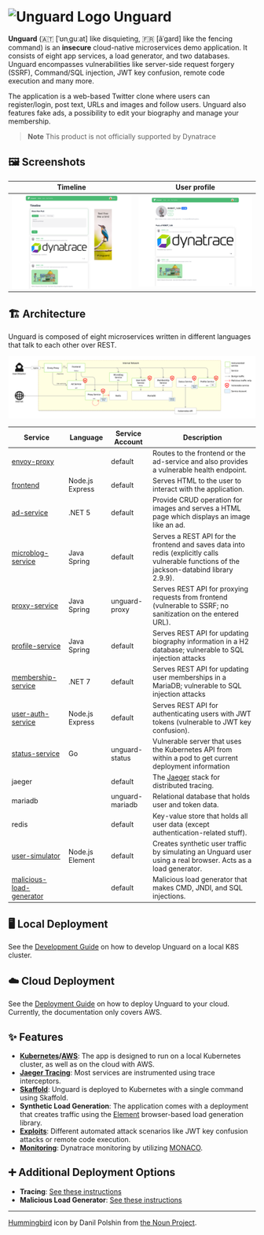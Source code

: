 # ![Unguard Logo](docs/images/logo/unguard-logo-red-small.png) Unguard

**Unguard** (🇦🇹 [ˈʊnˌɡuːat] like disquieting, 🇫🇷 [ãˈɡard] like the fencing command) is an **insecure** cloud-native
microservices demo application. It consists of eight app services, a load generator, and two databases. Unguard
encompasses vulnerabilities like server-side request forgery (SSRF), Command/SQL injection, JWT key confusion,
remote code execution and many more.

The application is a web-based Twitter clone where users can register/login, post text, URLs and images and follow
users.
Unguard also features fake ads, a possibility to edit your biography and manage your membership.

> **Note**
> This product is not officially supported by Dynatrace

## 🖼️ Screenshots

| Timeline                                                                                                | User profile                                                                                                      |
|---------------------------------------------------------------------------------------------------------|-------------------------------------------------------------------------------------------------------------------|
| [![Screenshot of the timeline](./docs/images/unguard-timeline.png)](./docs/images/unguard-timeline.png) | [![Screenshot of a user profile](./docs/images/unguard-user-profile.png)](./docs/images/unguard-user-profile.png) |

## 🏗️ Architecture

Unguard is composed of eight microservices written in different languages that talk to each other over REST.

![Unguard Architecture](docs/images/unguard-architecture.svg)

| Service                                                    | Language        | Service Account | Description                                                                                                                                 |
|------------------------------------------------------------|-----------------|-----------------|---------------------------------------------------------------------------------------------------------------------------------------------|
| [envoy-proxy](./src/envoy-proxy)                           |                 | default         | Routes to the frontend or the ad-service and also provides a vulnerable health endpoint.                                                    |
| [frontend](./src/frontend)                                 | Node.js Express | default         | Serves HTML to the user to interact with the application.                                                                                   |
| [ad-service](./src/ad-service)                             | .NET 5          | default         | Provide CRUD operation for images and serves a HTML page which displays an image like an ad.                                                |
| [microblog-service](./src/microblog-service)               | Java Spring     | default         | Serves a REST API for the frontend and saves data into redis (explicitly calls vulnerable functions of the jackson-databind library 2.9.9). |
| [proxy-service](./src/proxy-service)                       | Java Spring     | unguard-proxy   | Serves REST API for proxying requests from frontend (vulnerable to SSRF; no sanitization on the entered URL).                               |
| [profile-service](./src/profile-service)                   | Java Spring     | default         | Serves REST API for updating biography information in a H2 database; vulnerable to SQL injection attacks                                    |
| [membership-service](./src/membership-service)             | .NET 7          | default         | Serves REST API for updating user memberships in a MariaDB; vulnerable to SQL injection attacks                                             |
| [user-auth-service](./src/user-auth-service)               | Node.js Express | default         | Serves REST API for authenticating users with JWT tokens (vulnerable to JWT key confusion).                                                 |
| [status-service](./src/status-service)                     | Go              | unguard-status  | Vulnerable server that uses the Kubernetes API from within a pod to get current deployment information                                      |
| jaeger                                                     |                 | default         | The [Jaeger](https://www.jaegertracing.io/) stack for distributed tracing.                                                                  |
| mariadb                                                    |                 | unguard-mariadb | Relational database that holds user and token data.                                                                                         |
| redis                                                      |                 | default         | Key-value store that holds all user data (except authentication-related stuff).                                                             |
| [user-simulator](./src/user-simulator)                     | Node.js Element | default         | Creates synthetic user traffic by simulating an Unguard user using a real browser. Acts as a load generator.                                |
| [malicious-load-generator](./src/malicious-load-generator) |                 | default         | Malicious load generator that makes CMD, JNDI, and SQL injections.                                                                          |

## 🖥️ Local Deployment

See the [Development Guide](docs/old/DEV-GUIDE.md) on how to develop Unguard on a local K8S cluster.

## ☁️ Cloud Deployment

See the [Deployment Guide](docs/old/DEPLOYMENT.md) on how to deploy Unguard to your cloud. Currently, the documentation
only covers AWS.

## ✨ Features

* **[Kubernetes](https://kubernetes.io/)/[AWS](https://aws.amazon.com/eks)**: The app is designed to run on a local
  Kubernetes cluster, as well as on the cloud with AWS.
* [**Jaeger Tracing**](https://www.jaegertracing.io/): Most services are instrumented using trace interceptors.
* [**Skaffold**](https://skaffold.dev/): Unguard is deployed to Kubernetes with a single command using Skaffold.
* **Synthetic Load Generation**: The application comes with a deployment that creates traffic using
  the [Element](https://element.flood.io/) browser-based load generation library.
* **[Exploits](./exploit-toolkit/exploits/README.md)**: Different automated attack scenarios like JWT key confusion
  attacks or remote code execution.
* **[Monitoring](docs/old/MONACO.md)**: Dynatrace monitoring by
  utilizing [MONACO](https://github.com/dynatrace-oss/dynatrace-monitoring-as-code).

## ➕ Additional Deployment Options

* **Tracing**: [See these instructions](docs/old/TRACING.md)
* **Malicious Load Generator**: [See these instructions](src/malicious-load-generator/README.md)

---

[Hummingbird](https://thenounproject.com/search/?q=hummingbird&i=4138237) icon by Danil Polshin
from [the Noun Project](https://thenounproject.com/).
